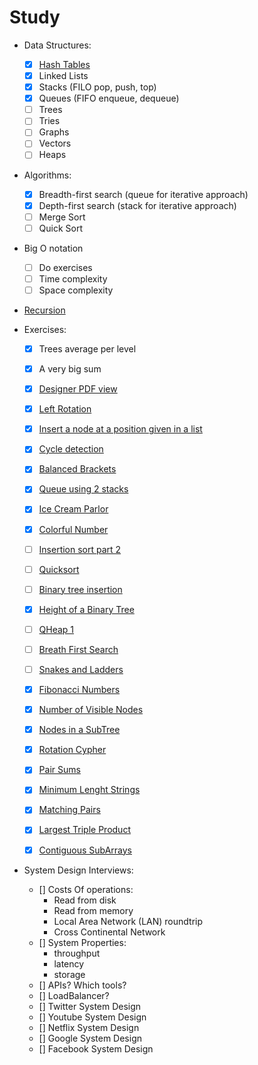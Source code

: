 # Study

- Data Structures:
  - [X] [Hash Tables](ransomNote.py)
  - [X] Linked Lists
  - [X] Stacks (FILO pop, push, top)
  - [X] Queues (FIFO enqueue, dequeue)
  - [ ] Trees
  - [ ] Tries
  - [ ] Graphs
  - [ ] Vectors
  - [ ] Heaps

- Algorithms:
  - [X] Breadth-first search (queue for iterative approach)
  - [X] Depth-first search (stack for iterative approach)
  - [ ] Merge Sort
  - [ ] Quick Sort

- Big O notation
  - [ ] Do exercises
  - [ ] Time complexity
  - [ ] Space complexity

- [Recursion](docs/recursion.md)

- Exercises:
  - [X] Trees average per level
  - [X] A very big sum
  - [X] [Designer PDF view](https://www.hackerrank.com/challenges/designer-pdf-viewer/problem)
  - [X] [Left Rotation](https://www.hackerrank.com/challenges/ctci-array-left-rotation/problem)
  - [X] [Insert a node at a position given in a list](https://www.hackerrank.com/challenges/insert-a-node-at-a-specific-position-in-a-linked-list/problem)
  - [X] [Cycle detection](https://www.hackerrank.com/challenges/detect-whether-a-linked-list-contains-a-cycle/problem%20)
  - [X] [Balanced Brackets](https://www.hackerrank.com/challenges/balanced-brackets/problem)
  - [X] [Queue using 2 stacks](https://www.hackerrank.com/challenges/queue-using-two-stacks/problem)
  - [X] [Ice Cream Parlor](https://www.hackerrank.com/challenges/icecream-parlor/problem)
  - [X] [Colorful Number](https://algorithms.tutorialhorizon.com/colorful-numbers/)
  - [ ] [Insertion sort part 2](https://www.hackerrank.com/challenges/insertionsort2/problem)
  - [ ] [Quicksort](https://www.hackerrank.com/challenges/quicksort2/problem)
  - [ ] [Binary tree insertion](https://www.hackerrank.com/challenges/binary-search-tree-insertion/problem) 
  - [X] [Height of a Binary Tree](https://www.hackerrank.com/challenges/tree-height-of-a-binary-tree/problem)
  - [ ] [QHeap 1](https://www.hackerrank.com/challenges/qheap1/problem)
  - [ ] [Breath First Search](https://www.hackerrank.com/challenges/bfsshortreach/problem)
  - [ ] [Snakes and Ladders](https://www.hackerrank.com/challenges/the-quickest-way-up/problem)
  - [X] [Fibonacci Numbers](https://www.hackerrank.com/challenges/functional-programming-warmups-in-recursion---fibonacci-numbers/problem)
  - [X] [Number of Visible Nodes](https://www.facebookrecruiting.com/portal/coding_practice_question/?problem_id=495004218121393&c=627647744968810&ppid=454615229006519&practice_plan=0)
  - [X] [Nodes in a SubTree](https://www.facebookrecruiting.com/portal/coding_practice_question/?problem_id=3068294883205371&c=627647744968810&ppid=454615229006519&practice_plan=0)
  - [X] [Rotation Cypher](https://www.facebookrecruiting.com/portal/coding_practice_question/?problem_id=226517205173943&c=627647744968810&ppid=454615229006519&practice_plan=1)
  - [X] [Pair Sums](https://www.facebookrecruiting.com/portal/coding_practice_question/?problem_id=840934449713537&c=627647744968810&ppid=454615229006519)
  - [X] [Minimum Lenght Strings](https://www.facebookrecruiting.com/portal/coding_practice_question/?problem_id=2237975393164055&c=627647744968810&ppid=454615229006519&practice_plan=)
  - [X] [Matching Pairs](https://www.facebookrecruiting.com/portal/coding_practice_question/?problem_id=559324704673058&c=627647744968810&ppid=454615229006519&practice_plan=0)
  - [X] [Largest Triple Product](https://www.facebookrecruiting.com/portal/coding_practice_question/?problem_id=510655302929581&c=627647744968810&ppid=454615229006519&practice_plan=0)
  - [X] [Contiguous SubArrays](https://www.facebookrecruiting.com/portal/coding_practice_question/?problem_id=226517205173943&c=627647744968810&ppid=454615229006519&practice_plan=1)
  
  
  
- System Design Interviews:
  - [] Costs Of operations:
    - Read from disk
    - Read from memory
    - Local Area Network (LAN) roundtrip
    - Cross Continental Network
  - [] System Properties:
      - throughput
      - latency
      - storage
  - [] APIs? Which tools?
  - [] LoadBalancer?
  - [] Twitter System Design
  - [] Youtube System Design
  - [] Netflix System Design
  - [] Google System Design
  - [] Facebook System Design
  
  

      